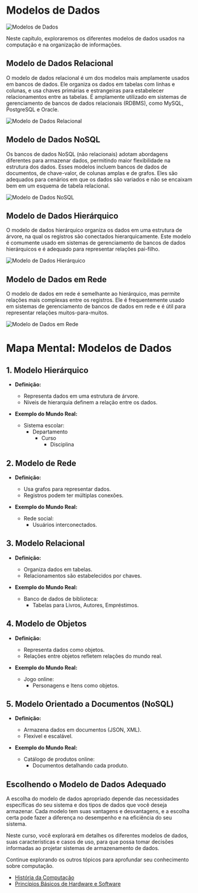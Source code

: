 # Modelos de Dados

![Modelos de Dados](imagens/modelos-dados.jpg)

Neste capítulo, exploraremos os diferentes modelos de dados usados na computação e na organização de informações.

## Modelo de Dados Relacional

O modelo de dados relacional é um dos modelos mais amplamente usados em bancos de dados. Ele organiza os dados em tabelas com linhas e colunas, e usa chaves primárias e estrangeiras para estabelecer relacionamentos entre as tabelas. É amplamente utilizado em sistemas de gerenciamento de bancos de dados relacionais (RDBMS), como MySQL, PostgreSQL e Oracle.

![Modelo de Dados Relacional](imagens/modelo-dados-relacional.jpg)

## Modelo de Dados NoSQL

Os bancos de dados NoSQL (não relacionais) adotam abordagens diferentes para armazenar dados, permitindo maior flexibilidade na estrutura dos dados. Esses modelos incluem bancos de dados de documentos, de chave-valor, de colunas amplas e de grafos. Eles são adequados para cenários em que os dados são variados e não se encaixam bem em um esquema de tabela relacional.

![Modelo de Dados NoSQL](imagens/modelo-dados-nosql.jpg)

## Modelo de Dados Hierárquico

O modelo de dados hierárquico organiza os dados em uma estrutura de árvore, na qual os registros são conectados hierarquicamente. Este modelo é comumente usado em sistemas de gerenciamento de bancos de dados hierárquicos e é adequado para representar relações pai-filho.

![Modelo de Dados Hierárquico](imagens/modelo-dados-hierarquico.jpg)

## Modelo de Dados em Rede

O modelo de dados em rede é semelhante ao hierárquico, mas permite relações mais complexas entre os registros. Ele é frequentemente usado em sistemas de gerenciamento de bancos de dados em rede e é útil para representar relações muitos-para-muitos.

![Modelo de Dados em Rede](imagens/modelo-dados-rede.jpg)

# Mapa Mental: Modelos de Dados

## 1. Modelo Hierárquico

- **Definição:**
  - Representa dados em uma estrutura de árvore.
  - Níveis de hierarquia definem a relação entre os dados.

- **Exemplo do Mundo Real:**
  - Sistema escolar:
    - Departamento
      - Curso
        - Disciplina

## 2. Modelo de Rede

- **Definição:**
  - Usa grafos para representar dados.
  - Registros podem ter múltiplas conexões.

- **Exemplo do Mundo Real:**
  - Rede social:
    - Usuários interconectados.

## 3. Modelo Relacional

- **Definição:**
  - Organiza dados em tabelas.
  - Relacionamentos são estabelecidos por chaves.

- **Exemplo do Mundo Real:**
  - Banco de dados de biblioteca:
    - Tabelas para Livros, Autores, Empréstimos.

## 4. Modelo de Objetos

- **Definição:**
  - Representa dados como objetos.
  - Relações entre objetos refletem relações do mundo real.

- **Exemplo do Mundo Real:**
  - Jogo online:
    - Personagens e Itens como objetos.

## 5. Modelo Orientado a Documentos (NoSQL)

- **Definição:**
  - Armazena dados em documentos (JSON, XML).
  - Flexível e escalável.

- **Exemplo do Mundo Real:**
  - Catálogo de produtos online:
    - Documentos detalhando cada produto.





## Escolhendo o Modelo de Dados Adequado

A escolha do modelo de dados apropriado depende das necessidades específicas do seu sistema e dos tipos de dados que você deseja armazenar. Cada modelo tem suas vantagens e desvantagens, e a escolha certa pode fazer a diferença no desempenho e na eficiência do seu sistema.

Neste curso, você explorará em detalhes os diferentes modelos de dados, suas características e casos de uso, para que possa tomar decisões informadas ao projetar sistemas de armazenamento de dados.


Continue explorando os outros tópicos para aprofundar seu conhecimento sobre computação.

- [História da Computação](historia-computacao.md)
- [Princípios Básicos de Hardware e Software](principios-hardware-software.md)
